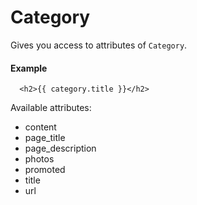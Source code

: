 # Category

Gives you access to attributes of `Category`.

#### Example

~~~ liquid
  <h2>{{ category.title }}</h2>
~~~

Available attributes:

* content
* page_title
* page_description
* photos
* promoted
* title
* url
